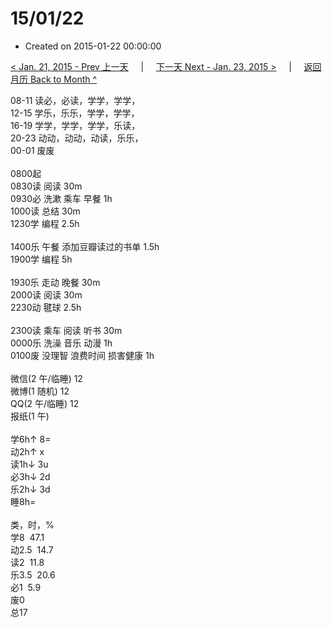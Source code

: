 # 15/01/22

- Created on 2015-01-22 00:00:00

[< Jan. 21, 2015 - Prev 上一天](_archived/lifelogs/2015/01/d21.md) &nbsp; &nbsp; | &nbsp; &nbsp; [下一天 Next - Jan. 23, 2015 >](_archived/lifelogs/2015/01/d23.md) &nbsp; &nbsp; |  &nbsp; &nbsp; [返回月历 Back to Month ^](_archived/lifelogs/2015/01/index.md)
<br/><div>08-11 读必，必读，学学，学学，<br/>12-15 学乐，乐乐，学学，学学，<br/>16-19 学学，学学，学学，乐读，<br/>20-23 动动，动动，动读，乐乐，<br/>00-01 废废<div><br/></div>0800起<br/>0830读 阅读 30m<br/>0930必 洗漱 乘车 早餐 1h<br/>1000读 总结 30m<br/>1230学 编程 2.5h<div><br/></div>1400乐 午餐 添加豆瓣读过的书单 1.5h<br/>1900学 编程 5h<div><br/></div>1930乐 走动 晚餐 30m<br/>2000读 阅读 30m<br/>2230动 毽球 2.5h<div><br/></div>2300读 乘车 阅读 听书 30m<br/>0000乐 洗澡 音乐 动漫 1h<br/>0100废 没理智 浪费时间 损害健康 1h<div><br/></div>微信(2 午/临睡) 12<br/>微博(1 随机) 12<br/>QQ(2 午/临睡) 12<br/>报纸(1 午)<div><br/></div>学6h↑ 8=<br/>动2h↑ x<br/>读1h↓ 3u<br/>必3h↓ 2d<br/>乐2h↓ 3d<br/>睡8h=<div><br/></div>类，时，%<br/>学8  47.1<br/>动2.5  14.7<br/>读2  11.8<br/>乐3.5  20.6<br/>必1  5.9<br/>废0<br/>总17
